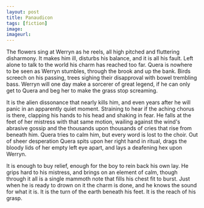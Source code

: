 ```yaml
---
layout: post
title: Panaudicon
tags: [fiction]
image:
imageurl:
---
```


The flowers sing at Werryn as he reels, all high pitched and fluttering disharmony. It makes him ill, disturbs his balance, and it is all his fault. Left alone to talk to the world his charm has reached too far. Quera is nowhere to be seen as Werryn stumbles, through the brook and up the bank. Birds screech on his passing, trees sighing their disapproval with bowel trembling bass. Werryn will one day make a sorcerer of great legend, if he can only get to Quera and beg her to make the grass stop screaming.

<!--more-->It is the alien dissonance that nearly kills him, and even years after he will panic in an apparently quiet moment. Straining to hear if the aching chorus is there, clapping his hands to his head and shaking in fear. He falls at the feet of her mistress with that same motion, wailing against the wind's abrasive gossip and the thousands upon thousands of cries that rise from beneath him. Quera tries to calm him, but every word is lost to the choir. Out of sheer desperation Quera spits upon her right hand in ritual, drags the bloody lids of her empty left eye apart, and lays a deafening hex upon Werryn.

It is enough to buy relief, enough for the boy to rein back his own lay. He grips hard to his mistress, and brings on an element of calm, though through it all is a single mammoth note that fills his chest fit to burst. Just when he is ready to drown on it the charm is done, and he knows the sound for what it is. It is the turn of the earth beneath his feet. It is the reach of his grasp.
